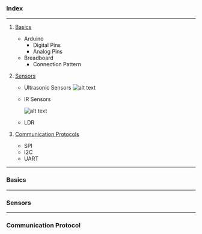 ### Index
***
1.  [Basics](#Basics)
    * Arduino
        * Digital Pins
        * Analog Pins
    * Breadboard
        * Connection Pattern

2. [Sensors](#Sensors)
    * Ultrasonic Sensors
      ![alt text](https://www.piborg.org/image/cache/catalog/freeburn/BURN-0019/DSC_0245-747x569.jpg)
      
    * IR Sensors
      
      ![alt text](https://5.imimg.com/data5/PH/XF/MY-45321773/ir-sensor-module-for-arduino-2f-rasberry-pi-500x500.jpg)
    * LDR

3.  [Communication Protocols](#Communication-Protocols)
    * SPI
    * I2C
    * UART
***
### Basics 

***
### Sensors

***
### Communication Protocol
